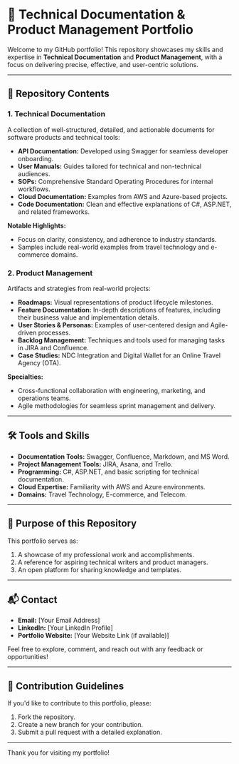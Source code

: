 
# 📝 Technical Documentation & Product Management Portfolio

Welcome to my GitHub portfolio! This repository showcases my skills and expertise in **Technical Documentation** and **Product Management**, with a focus on delivering precise, effective, and user-centric solutions.

---

## 📂 Repository Contents

### 1. **Technical Documentation**  
   A collection of well-structured, detailed, and actionable documents for software products and technical tools:
   - **API Documentation:** Developed using Swagger for seamless developer onboarding.  
   - **User Manuals:** Guides tailored for technical and non-technical audiences.  
   - **SOPs:** Comprehensive Standard Operating Procedures for internal workflows.  
   - **Cloud Documentation:** Examples from AWS and Azure-based projects.  
   - **Code Documentation:** Clean and effective explanations of C#, ASP.NET, and related frameworks.  

   **Notable Highlights:**
   - Focus on clarity, consistency, and adherence to industry standards.
   - Samples include real-world examples from travel technology and e-commerce domains.

### 2. **Product Management**  
   Artifacts and strategies from real-world projects:
   - **Roadmaps:** Visual representations of product lifecycle milestones.  
   - **Feature Documentation:** In-depth descriptions of features, including their business value and implementation details.  
   - **User Stories & Personas:** Examples of user-centered design and Agile-driven processes.  
   - **Backlog Management:** Techniques and tools used for managing tasks in JIRA and Confluence.  
   - **Case Studies:** NDC Integration and Digital Wallet for an Online Travel Agency (OTA).  

   **Specialties:**
   - Cross-functional collaboration with engineering, marketing, and operations teams.  
   - Agile methodologies for seamless sprint management and delivery.

---

## 🛠️ Tools and Skills

- **Documentation Tools:** Swagger, Confluence, Markdown, and MS Word.  
- **Project Management Tools:** JIRA, Asana, and Trello.  
- **Programming:** C#, ASP.NET, and basic scripting for technical documentation.  
- **Cloud Expertise:** Familiarity with AWS and Azure environments.  
- **Domains:** Travel Technology, E-commerce, and Telecom.  

---

## 🎯 Purpose of this Repository

This portfolio serves as:
1. A showcase of my professional work and accomplishments.  
2. A reference for aspiring technical writers and product managers.  
3. An open platform for sharing knowledge and templates.

---

## 📬 Contact  

- **Email:** [Your Email Address]  
- **LinkedIn:** [Your LinkedIn Profile]  
- **Portfolio Website:** [Your Website Link (if available)]  

Feel free to explore, comment, and reach out with any feedback or opportunities!  

---

## 🤝 Contribution Guidelines

If you'd like to contribute to this portfolio, please:
1. Fork the repository.  
2. Create a new branch for your contribution.  
3. Submit a pull request with a detailed explanation.

---

Thank you for visiting my portfolio!  
